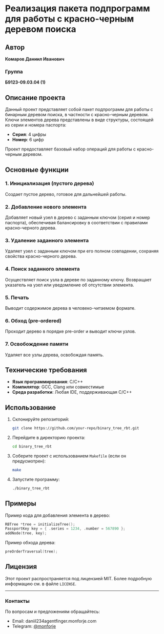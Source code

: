 # Реализация пакета подпрограмм для работы с красно-черным деревом поиска

## Автор
**Комаров Даниил Иванович**

### Группа
**Б9123-09.03.04 (1)**

## Описание проекта
Данный проект представляет собой пакет подпрограмм для работы с бинарным деревом поиска, в частности с красно-черным деревом. Ключи элементов дерева представлены в виде структуры, состоящей из серии и номера паспорта:

- **Серия**: 4 цифры
- **Номер**: 6 цифр

Проект предоставляет базовый набор операций для работы с красно-черным деревом.

## Основные функции

### 1. Инициализация (пустого дерева)
Создает пустое дерево, готовое для дальнейшей работы.

### 2. Добавление нового элемента
Добавляет новый узел в дерево с заданным ключом (серия и номер паспорта), обеспечивая балансировку в соответствии с правилами красно-черного дерева.

### 3. Удаление заданного элемента
Удаляет узел с заданным ключом при его полном совпадении, сохраняя свойства красно-черного дерева.

### 4. Поиск заданного элемента
Осуществляет поиск узла в дереве по заданному ключу. Возвращает указатель на узел или уведомление об отсутствии элемента.

### 5. Печать
Выводит содержимое дерева в человеко-читаемом формате.

### 6. Обход (pre-ordered)
Проходит дерево в порядке pre-order и выводит ключи узлов.

### 7. Освобождение памяти
Удаляет все узлы дерева, освобождая память.

## Технические требования
- **Язык программирования**: C/C++
- **Компилятор**: GCC, Clang или совместимые
- **Среда разработки**: Любая IDE, поддерживающая C/C++

## Использование
1. Склонируйте репозиторий:
   ```bash
   git clone https://github.com/your-repo/binary_tree_rbt.git
   ```
2. Перейдите в директорию проекта:
   ```bash
   cd binary_tree_rbt
   ```
3. Соберите проект с использованием `Makefile` (если он предусмотрен):
   ```bash
   make
   ```
4. Запустите программу:
   ```bash
   ./binary_tree_rbt
   ```

## Примеры
Пример кода для добавления элемента в дерево:
```c
RBTree *tree = initializeTree();
PassportKey key = { .series = 1234, .number = 567890 };
addNode(tree, key);
```

Пример обхода дерева:
```c
preOrderTraversal(tree);
```

## Лицензия
Этот проект распространяется под лицензией MIT. Более подробную информацию см. в файле `LICENSE`.

---

### Контакты
По вопросам и предложениям обращайтесь:
- Email: daniil234agentfinger.monforje.com
- Telegram: [@monforje](https://t.me/monforje)
